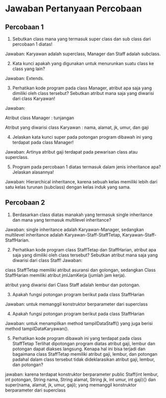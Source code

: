 # Jawaban Pertanyaan Percobaan

## Percobaan 1

1.	Sebutkan class mana yang termasuk super class dan sub class dari percobaan 1 diatas!

Jawaban: Karyawan adalah superclass, Manager dan Staff adalah subclass.

2.	Kata kunci apakah yang digunakan untuk menurunkan suatu class ke class yang lain?

Jawaban: Extends.

3.	Perhatikan kode program pada class Manager, atribut apa saja yang dimiliki oleh class tersebut? Sebutkan atribut mana saja yang diwarisi dari class Karyawan!

Jawaban:

Atribut class Manager : tunjangan

Atribut yang diwarisi class Karyawan : nama, alamat, jk, umur, dan gaji

4.	Jelaskan kata kunci super pada potongan program dibawah ini yang terdapat pada class Manager!

Jawaban: Artinya atribut gaji terdapat pada pewarisan class atau superclass.

5.	Program pada percobaan 1 diatas termasuk dalam jenis inheritance apa? Jelaskan alasannya!

Jawaban: Hierarchical inheritance, karena sebuah kelas memiliki lebih dari satu kelas turunan (subclass) dengan kelas induk yang sama.

## Percobaan 2

1.	Berdasarkan class diatas manakah yang termasuk single inheritance dan mana yang termasuk multilevel inheritance?

Jawaban: single inheritance adalah Karyawan-Manager, sedangkan multilevel inheritance adalah Karyawan-Staff-StaffTetap, Karyawan-Staff-StaffHarian.

2.	Perhatikan kode program class StaffTetap dan StaffHarian, atribut apa saja yang dimiliki oleh class tersebut? Sebutkan atribut mana saja yang diwarisi dari class Staff!
Jawaban:

class StaffTetap memiliki atribut asuransi dan golongan, sedangkan Class StaffHarian memiliki atribut jmlJamKerja (jumlah jam kerja).

atribut yang diwarisi dari Class Staff adalah lembur dan potongan.

3.	Apakah fungsi potongan program berikut pada class StaffHarian

Jawaban: untuk memanggil konstruktor berparameter dari superclass

4.	Apakah fungsi potongan program berikut pada class StaffHarian

Jawaban: untuk menampilkan method tampilDataStaff() yang juga berisi method tampilDataKaryawan().

5.	Perhatikan kode program dibawah ini yang terdapat pada class StaffTetap Terlihat dipotongan program diatas atribut gaji, lembur dan potongan dapat diakses langsung. Kenapa hal ini bisa terjadi dan bagaimana class StaffTetap memiliki atribut gaji, lembur, dan potongan padahal dalam class tersebut tidak dideklarasikan atribut gaji, lembur, dan potongan?

jawaban: karena terdapat konstruktor berparameter public Staff(int lembur, int potongan, String nama, String alamat, String jk, int umur, int gaji){} dan super(nama, alamat, jk, umur, gaji); yang memanggil konstruktor berparameter dari superclass